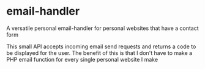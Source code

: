 # email-handler
A versatile personal email-handler for personal websites that have a contact form

This small API accepts incoming email send requests and returns a code to be displayed for the user. The benefit of this is that I don't have to make a PHP email function for every single personal website I make
